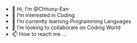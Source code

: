 - 👋 Hi, I’m @Chhuny-Ean
- 👀 I’m interested in Coding
- 🌱 I’m currently learning Programming Languages
- 💞️ I’m looking to collaborate on Coding World
- 📫 How to reach me ...

<!---
Chhuny-Ean/Chhuny-Ean is a ✨ special ✨ repository because its `README.md` (this file) appears on your GitHub profile.
You can click the Preview link to take a look at your changes.
--->
